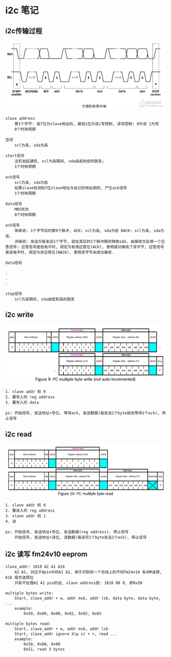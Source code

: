 # i2c 笔记

## i2c传输过程

![完整的数据传输](images/2020-01-08-12-28-56.png)
    
    slave address
        第1个字节: 高7位为slave地址码, 最低1位为读/写控制, 读写控制: 0为读 1为写
        8个时钟周期

    空闲
        scl为高, sda为高

    start信号
        主机发起通信, scl为高期间, sda由高到低的跳变;
        1个时钟周期

    ack信号
        scl为高, sda为低
        如果slave检测到7位slave地址与自己的地址相同, 产生ack信号
        1个时钟周期

    data信号
        MBS优先
        8个时钟周期

    ack信号
        简单说: 1个字节后的第9个脉冲, ACK: scl为高, sda为低 NACK: scl为高, sda为高.
        详细说: 发送方每发送1个字节, 就在其后的1个脉冲期间释放sda, 由接收方反馈一个应答信号: 应答信号是低电平时, 规定为有效应答位(ACK), 表明成功接收了该字节; 应答信号是高电平时, 规定为非应答位(NACK), 表明该字节未成功接收.

    data信号

    .
    .
    .

    stop信号
        scl为高期间, sda由低到高的跳变

## i2c write

![i2c write操作](images/2020-01-08-13-45-32.png)

    1. slave addr 和 0
    2. 要写入的 reg address
    3. 要写入的 data

    ps: 开始信号, 发送地址+写位, 等待ack, 发送数据(每发送1个byte就会等待1个ack), 停止信号

## i2c read

![i2c read操作](images/2020-01-08-13-46-14.png)

    1. slave addr 和 0
    2. 要读入的 reg address
    3. slave addr 和 1
    4. 读

    ps: 开始信号, 发送地址+写位, 发送数据(reg address), 停止信号
        开始信号, 发送地址+读位, 读数据(每读完1个byte发送1个ack), 停止信号

## i2c 读写 fm24v10 eeprom

    slave_addr: 1010 A2 A1 A16
        A2 A1, 对应于8pin中的A1 A2, 用于识别同一个总线上的不同fm24v10 有4种选择, A16 是页选择位
        只有不处理A2 A1 pin的话, slave address是: 1010 00 0, 即0x50

    multiple bytes write:
        Start, slave_addr + w, addr msb, addr lsb, data byte, data byte, ...
        example:
            0x50, 0x00, 0x00, 0x01, 0x02, 0x03

    multiple bytes read:
        Start, slave_addr + w, addr msb, addr lsb
        Start, slave_addr ignore X(p s) + r, read ...
        example:
            0x50, 0x00, 0x00
            0x51, read 3 bytes
